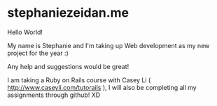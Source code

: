 stephaniezeidan.me
==================

Hello World!

My name is Stephanie and I'm taking up Web development as my new project for the year :)

Any help and suggestions would be great!

I am taking a Ruby on Rails course with Casey Li ( http://www.caseyli.com/tutorails ), I will also be completing all my assignments through github! XD
